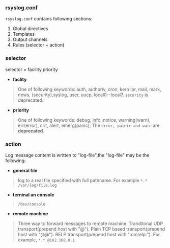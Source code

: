 ### rsyslog.conf ###

`rsyslog.conf` contains following sections:

1. Global directives
2. Templates
3. Output channels
4. Rules (selector + action)

### selector
selector = facility.priority

* **faclity**
>One of following keywords: auth, authpriv, cron, kern lpr, mail, mark, news, (security),syslog, user, uucp, local0--local7. `security` is deprecated. 

* **priority**
>One of following keywords: debug, info ,notice, warning(warn), err(error), crit, alert, emerg(panic);   The `error, painic and warn` are **deprecated**.

### action ###
Log message content is written to "log-file",the "log-file" may be the following:

* **general file**
>log to a real file specified with full pathname. For example ` *.* /var/log/file.log `

* **terninal an console**
>`/dev/console`

* **remote machine**
>Three way to forward messages to remote machine.
>Tranditonal UDP transport(prepend host with "@"). 
>Plain TCP based transport(prepend host with "@@"). 
>RELP transport(prepend host with ":omrelp:").
>For example, `*.* @102.168.0.1`